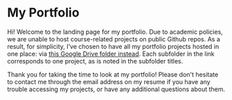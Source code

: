 
# My Portfolio

Hi! Welcome to the landing page for my portfolio. Due to academic policies, we are unable to host course-related projects on public Github repos. As a result, for simplicity, I’ve chosen to have all my portfolio projects hosted in one place: via [this Google Drive folder instead](https://drive.google.com/drive/folders/1jVBOJozpJffqsCUdugNFLoCEGPaYNNc6?usp=drive_link). Each subfolder in the link corresponds to one project, as is noted in the subfolder titles.

Thank you for taking the time to look at my portfolio! Please don't hesitate to contact me through the email address on my resume if you have any trouble accessing my projects, or have any additional questions about them.
